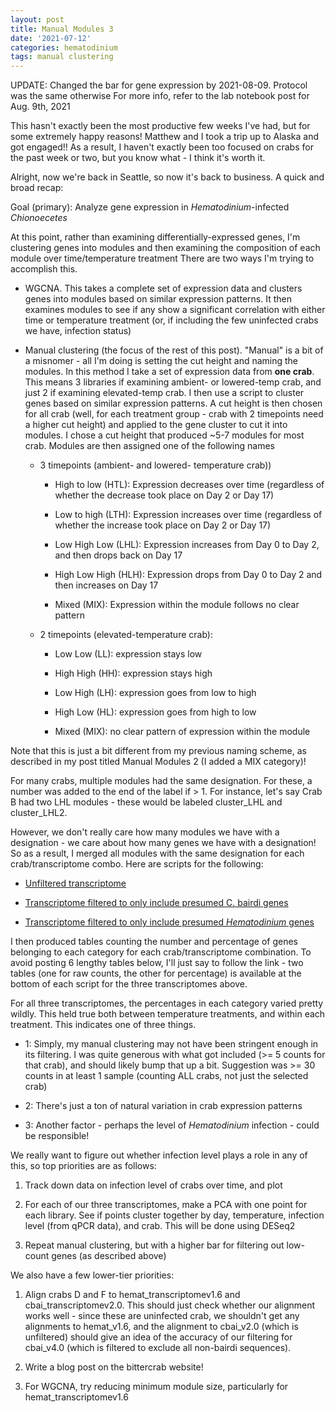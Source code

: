 ```yaml
---
layout: post
title: Manual Modules 3
date: '2021-07-12'
categories: hematodinium
tags: manual clustering
---
```


UPDATE: Changed the bar for gene expression by 2021-08-09. Protocol was the same otherwise For more info, refer to the lab notebook post for Aug. 9th, 2021

This hasn't exactly been the most productive few weeks I've had, but for some extremely happy reasons! Matthew and I took a trip up to Alaska and got engaged!! As a result, I haven't exactly been too focused on crabs for the past week or two, but you know what - I think it's worth it.

Alright, now we're back in Seattle, so now it's back to business. A quick and broad recap:

Goal (primary): Analyze gene expression in _Hematodinium_-infected _Chionoecetes_ 

At this point, rather than examining differentially-expressed genes, I'm clustering genes into modules and then examining the composition of each module over time/temperature treatment There are two ways I'm trying to accomplish this. 

- WGCNA. This takes a complete set of expression data and clusters genes into modules based on similar expression patterns. It then examines modules to see if any show a significant correlation with either time or temperature treatment (or, if including the few uninfected crabs we have, infection status)

- Manual clustering (the focus of the rest of this post). "Manual" is a bit of a misnomer - all I'm doing is setting the cut height and naming the modules. In this method I take a set of expression data from **one crab**. This means 3 libraries if examining ambient- or lowered-temp crab, and just 2 if examining elevated-temp crab. I then use a script to cluster genes based on similar expression patterns. A cut height is then chosen for all crab (well, for each treatment group - crab with 2 timepoints need a higher cut height) and applied to the gene cluster to cut it into modules. I chose a cut height that produced ~5-7 modules for most crab. Modules are then assigned one of the following names

    - 3 timepoints (ambient- and lowered- temperature crab))
        - High to low (HTL): Expression decreases over time (regardless of whether the decrease took place on Day 2 or Day 17)

        - Low to high (LTH): Expression increases over time (regardless of whether the increase took place on Day 2 or Day 17)

        - Low High Low (LHL): Expression increases from Day 0 to Day 2, and then drops back on Day 17

        - High Low High (HLH): Expression drops from Day 0 to Day 2 and then increases on Day 17

        - Mixed (MIX): Expression within the module follows no clear pattern

    - 2 timepoints (elevated-temperature crab):
        - Low Low (LL): expression stays low

        - High High (HH): expression stays high

        - Low High (LH): expression goes from low to high

        - High Low (HL): expression goes from high to low

        - Mixed (MIX): no clear pattern of expression within the module

Note that this is just a bit different from my previous naming scheme, as described in my post titled Manual Modules 2 (I added a MIX category)!

For many crabs, multiple modules had the same designation. For these, a number was added to the end of the label if > 1. For instance, let's say Crab B had two LHL modules - these would be labeled cluster_LHL and cluster_LHL2.

However, we don't really care how many modules we have with a designation - we care about how many genes we have with a designation! So as a result, I merged all modules with the same designation for each crab/transcriptome combo. Here are scripts for the following:

- [Unfiltered transcriptome](https://github.com/afcoyle/hemat_bairdi_transcriptome/blob/main/scripts/7_4_merging_manual_clusters_cbaiv2.0.ipynb)

- [Transcriptome filtered to only include presumed C. bairdi genes](https://github.com/afcoyle/hemat_bairdi_transcriptome/blob/main/scripts/7_6_merging_manual_clusters_cbaiv4.0.ipynb)

- [Transcriptome filtered to only include presumed _Hematodinium_ genes](https://github.com/afcoyle/hemat_bairdi_transcriptome/blob/main/scripts/7_5_merging_manual_clusters_hematv1.6.ipynb)

I then produced tables counting the number and percentage of genes belonging to each category for each crab/transcriptome combination. To avoid posting 6 lengthy tables below, I'll just say to follow the link - two tables (one for raw counts, the other for percentage) is available at the bottom of each script for the three transcriptomes above.

For all three transcriptomes, the percentages in each category varied pretty wildly. This held true both between temperature treatments, and within each treatment. This indicates one of three things. 
- 1: Simply, my manual clustering may not have been stringent enough in its filtering. I was quite generous with what got included (>= 5 counts for that crab), and should likely bump that up a bit. Suggestion was >= 30 counts in at least 1 sample (counting ALL crabs, not just the selected crab)

- 2: There's just a ton of natural variation in crab expression patterns

- 3: Another factor - perhaps the level of _Hematodinium_ infection - could be responsible! 

We really want to figure out whether infection level plays a role in any of this, so top priorities are as follows:

1. Track down data on infection level of crabs over time, and plot 

2. For each of our three transcriptomes, make a PCA with one point for each library. See if points cluster together by day, temperature, infection level (from qPCR data), and crab. This will be done using DESeq2

3. Repeat manual clustering, but with a higher bar for filtering out low-count genes (as described above)

We also have a few lower-tier priorities:

1. Align crabs D and F to hemat_transcriptomev1.6 and cbai_transcriptomev2.0. This should just check whether our alignment works well - since these are uninfected crab, we shouldn't get any alignments to hemat_v1.6, and the alignment to cbai_v2.0 (which is unfiltered) should give an idea of the accuracy of our filtering for cbai_v4.0 (which is filtered to exclude all non-bairdi sequences).

2. Write a blog post on the bittercrab website!

3. For WGCNA, try reducing minimum module size, particularly for hemat_transcriptomev1.6